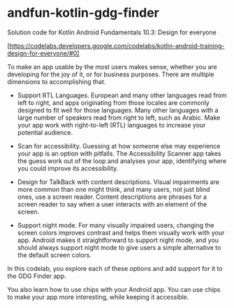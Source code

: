 # andfun-kotlin-gdg-finder

Solution code for Kotlin Android Fundamentals 10.3: Design for everyone

[https://codelabs.developers.google.com/codelabs/kotlin-android-training-design-for-everyone/#0]

To make an app usable by the most users makes sense, whether you are developing for the joy of it,
or for business purposes. There are multiple dimensions to accomplishing that.

 - Support RTL Languages. European and many other languages read from left to right, and apps
 originating from those locales are commonly designed to fit well for those languages. Many other
 languages with a large number of speakers read from right to left, such as Arabic. Make your app
  work with right-to-left (RTL) languages to increase your potential audience.

 - Scan for accessibility. Guessing at how someone else may experience your app is an option with
 pitfalls. The Accessibility Scanner app takes the guess work out of the loop and analyses your
 app, identifying where you could improve its accessibility.
 
 - Design for TalkBack with content descriptions. Visual impairments are more common than one might
 think, and many users, not just blind ones, use a screen reader. Content descriptions are phrases
 for a screen reader to say when a user interacts with an element of the screen.
 
 - Support night mode. For many visually impaired users, changing the screen colors improves
 contrast and helps them visually work with your app. Android makes it straightforward to support
 night mode, and you should always support night mode to give users a simple alternative to the
 default screen colors.

In this codelab, you explore each of these options and add support for it to the GDG Finder app.

You also learn how to use chips with your Android app. You can use chips to make your app more
interesting, while keeping it accessible.
 